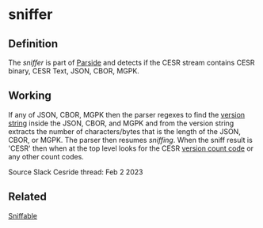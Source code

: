 # sniffer
## Definition
The _sniffer_ is part of [Parside](parside) and detects if the CESR stream contains CESR binary, CESR Text, JSON, CBOR, MGPK. 

## Working
If any of JSON, CBOR, MGPK then the parser regexes to find the [version string](version-string) inside the JSON, CBOR, and MGPK and from the version string extracts the number of characters/bytes that is the length of the JSON, CBOR, or MGPK. The parser then resumes _sniffing_. When the sniff result is 'CESR' then when at the top level looks for the CESR [version count code](version-code) or any other count codes.

Source Slack Cesride thread: Feb 2 2023

## Related
[Sniffable](sniffable)